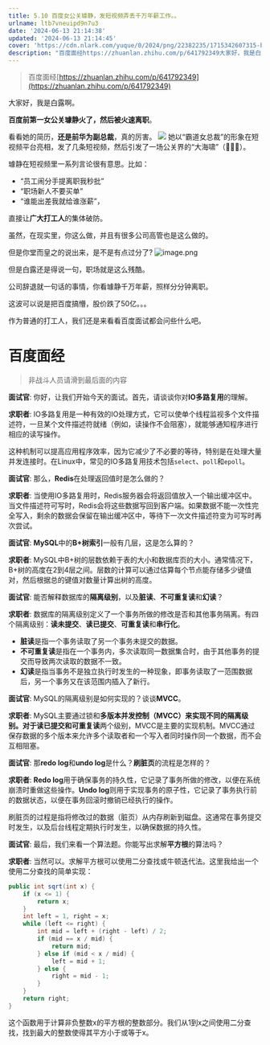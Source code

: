 ```yaml
---
title: 5.10 百度女公关璩静，发短视频弄丢千万年薪工作。。
urlname: ltb7vneuipd9n7u3
date: '2024-06-13 21:14:38'
updated: '2024-06-13 21:14:45'
cover: 'https://cdn.nlark.com/yuque/0/2024/png/22382235/1715342607315-bc8f69f0-c4d9-47f8-8dfb-3a4915003b07.png'
description: "百度面经https://zhuanlan.zhihu.com/p/641792349大家好，我是白露啊。百度前第一女公关璩静火了，然后被火速离职。看看她的简历，还是前华为副总裁，真的厉害。她以“霸道女总裁”的形象在短视频平台亮相，发了几条短视频，然后引发了一场公关界的“大海啸”（\U0001F30A\U0001F30A\U0001F30A）..."
---
```

> 百度面经[https://zhuanlan.zhihu.com/p/641792349](https://zhuanlan.zhihu.com/p/641792349)

大家好，我是白露啊。

**百度前第一女公关璩静火了，然后被火速离职**。

看看她的简历，**还是前华为副总裁**，真的厉害。
![](https://oss1.aistar.cool/elog-offer-now/dbb7972fe97cb9ac817f6024c2bae394.png)
她以“霸道女总裁”的形象在短视频平台亮相，发了几条短视频，然后引发了一场公关界的“大海啸”（🌊🌊🌊）。

璩静在短视频里一系列言论很有意思。比如：

- “员工闹分手提离职我秒批”
- “职场新人不要买单”
- “谁能出差我就给谁涨薪”，

直接让**广大打工人**的集体破防。

虽然，在现实里，你这么做，并且有很多公司高管也是这么做的。

但是你堂而皇之的说出来，是不是有点过分了?
![image.png](https://oss1.aistar.cool/elog-offer-now/1319b3ffb05dccee4835995a03fccb04.png)

但是白露还是得说一句，职场就是这么残酷。

公司辞退就一句话的事情，你看璩静千万年薪，照样分分钟离职。

这波可以说是把百度搞懵，股价跌了50亿。。。

作为普通的打工人，我们还是来看看百度面试都会问些什么吧。
# 百度面经
> 非战斗人员请滑到最后面的内容


**面试官**: 你好，让我们开始今天的面试。首先，请谈谈你对**IO多路复用**的理解。

**求职者**: IO多路复用是一种有效的IO处理方式，它可以使单个线程监视多个文件描述符，一旦某个文件描述符就绪（例如，读操作不会阻塞），就能够通知程序进行相应的读写操作。

这种机制可以提高应用程序效率，因为它减少了不必要的等待，特别是在处理大量并发连接时。在Linux中，常见的IO多路复用技术包括`select`、`poll`和`epoll`。

**面试官**: 那么，**Redis**在处理返回值时是怎么做的？

**求职者**: 当使用IO多路复用时，Redis服务器会将返回值放入一个输出缓冲区中。当文件描述符可写时，Redis会将这些数据写回到客户端。如果数据不能一次性完全写入，剩余的数据会保留在输出缓冲区中，等待下一次文件描述符变为可写时再次尝试。

**面试官**: **MySQL**中的**B+树索引**一般有几层，这是怎么算的？

**求职者**: MySQL中B+树的层数依赖于表的大小和数据库页的大小。通常情况下，B+树的高度在2到4层之间。层数的计算可以通过估算每个节点能存储多少键值对，然后根据总的键值对数量计算出树的高度。

**面试官**: 能否解释数据库的**隔离级别**，以及**脏读**、**不可重复读**和**幻读**？

**求职者**: 数据库的隔离级别定义了一个事务所做的修改是否和其他事务隔离。有四个隔离级别：**读未提交**、**读已提交**、**可重复读**和**串行化**。

- **脏读**是指一个事务读取了另一个事务未提交的数据。
- **不可重复读**是指在一个事务内，多次读取同一数据集合时，由于其他事务的提交而导致两次读取的数据不一致。
- **幻读**是指当事务不是独立执行时发生的一种现象，即事务读取了一范围数据后，另一个事务又在该范围内插入了新行。

**面试官**: MySQL的隔离级别是如何实现的？谈谈**MVCC**。

**求职者**: MySQL主要通过锁和**多版本并发控制（MVCC）**来实现不同的隔离级别。对于**读已提交和可重复读**两个级别，MVCC是主要的实现机制。MVCC通过保存数据的多个版本来允许多个读取者和一个写入者同时操作同一个数据，而不会互相阻塞。

**面试官**: 那**redo log**和**undo log**是什么？**刷脏页**的流程是怎样的？

**求职者**: **Redo log**用于确保事务的持久性，它记录了事务所做的修改，以便在系统崩溃时重做这些操作。**Undo log**则用于实现事务的原子性，它记录了事务执行前的数据状态，以便在事务回滚时撤销已经执行的操作。

刷脏页的过程是指将修改过的数据（脏页）从内存刷新到磁盘。这通常在事务提交时发生，以及后台线程定期执行时发生，以确保数据的持久性。

**面试官**: 最后，我们来看一个算法题。你能写出求解**平方根**的算法吗？

**求职者**: 当然可以。求解平方根可以使用二分查找或牛顿迭代法。这里我给出一个使用二分查找的简单实现：

```java
public int sqrt(int x) {
    if (x <= 1) {
        return x;
    }
    int left = 1, right = x;
    while (left <= right) {
        int mid = left + (right - left) / 2;
        if (mid == x / mid) {
            return mid;
        } else if (mid < x / mid) {
            left = mid + 1;
        } else {
            right = mid - 1;
        }
    }
    return right;
}
```

这个函数用于计算非负整数x的平方根的整数部分。我们从1到x之间使用二分查找，找到最大的整数使得其平方小于或等于x。


